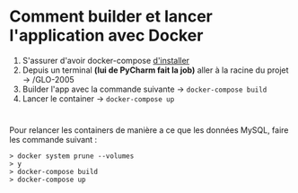 # Comment builder et lancer l'application avec Docker
1. S'assurer d'avoir docker-compose [d'installer](https://docs.docker.com/compose/install/)
2. Depuis un terminal **(lui de PyCharm fait la job)** aller à la racine du projet → /GLO-2005
3. Builder l'app avec la commande suivante → ``docker-compose build``
4. Lancer le container → ``docker-compose up``

#
Pour relancer les containers de manière a ce que les données MySQL, faire les commande suivant :
```
> docker system prune --volumes
> y
> docker-compose build
> docker-compose up
```
